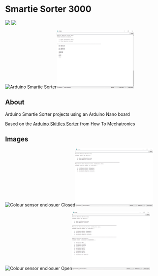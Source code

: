 # Smartie Sorter 3000

<img src="https://img.shields.io/badge/Arduino-Nano-00979D?logo=arduino&logoColor=FFFFFF&style=flat"/> <img src="https://img.shields.io/badge/Version-0.2.0-008BC0?&logoColor=FFFFFF&style=flat"/>

<img src="images/Smartie_Sorter.png" alt="Arduino Smartie Sorter" width="50%"/><img src="images/smartie_sorter_interface.png" alt="Smartie Sorter Interface" width="50%"/>

## About

Arduino Smartie Sorter projects using an Arduino Nano board

Based on the [Arduino Skittles Sorter](https://howtomechatronics.com/projects/arduino-color-sorter-project/) from How To Mechatronics

## Images

<img src="images/colour_sensor_enclosure_closed.png" alt="Colour sensor enclosuer Closed" width="50%"/><img src="images/calibration_menu.png" alt="Calibration menu" width="50%"/>

<img src="images/colour_sensor_enclosure_open.png" alt="Colour sensor enclosuer Open" width="50%"/><img src="images/smartie_colour_calibration_menu.png" alt="Smartie colour calibration menu" width="50%"/>


